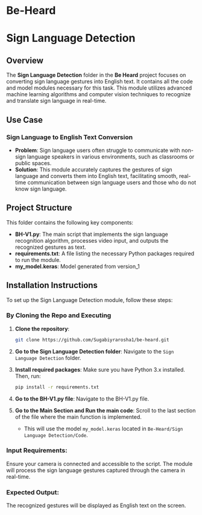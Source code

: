 # Be-Heard

# Sign Language Detection

## Overview

The **Sign Language Detection** folder in the **Be Heard** project focuses on converting sign language gestures into English text. It contains all the code and model modules necessary for this task. This module utilizes advanced machine learning algorithms and computer vision techniques to recognize and translate sign language in real-time.

## Use Case

### Sign Language to English Text Conversion
- **Problem**: Sign language users often struggle to communicate with non-sign language speakers in various environments, such as classrooms or public spaces.
- **Solution**: This module accurately captures the gestures of sign language and converts them into English text, facilitating smooth, real-time communication between sign language users and those who do not know sign language.

## Project Structure

This folder contains the following key components:

- **BH-V1.py**: The main script that implements the sign language recognition algorithm, processes video input, and outputs the recognized gestures as text.
- **requirements.txt**: A file listing the necessary Python packages required to run the module.
- **my_model.keras**: Model generated from version_1

## Installation Instructions

To set up the Sign Language Detection module, follow these steps:

### By Cloning the Repo and Executing

1. **Clone the repository**:
   ```bash
   git clone https://github.com/Sugabiyrarosha1/be-heard.git
   ```

2. **Go to the Sign Language Detection folder**:
   Navigate to the `Sign Language Detection` folder.

3. **Install required packages**:
   Make sure you have Python 3.x installed. Then, run:
   ```bash
   pip install -r requirements.txt
   ```

4. **Go to the BH-V1.py file**:
   Navigate to the BH-V1.py file.

5. **Go to the Main Section and Run the main code**:
   Scroll to the last section of the file where the main function is implemented.
   - This will use the model `my_model.keras` located in `Be-Heard/Sign Language Detection/Code`.

### Input Requirements:

Ensure your camera is connected and accessible to the script.
The module will process the sign language gestures captured through the camera in real-time.

### Expected Output:

The recognized gestures will be displayed as English text on the screen.
